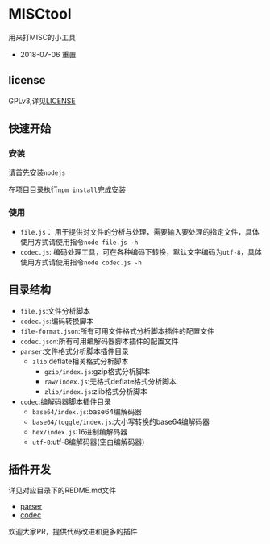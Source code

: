 # MISCtool

用来打MISC的小工具

+ 2018-07-06 重置

## license

GPLv3,详见[LICENSE](LICENSE)

## 快速开始

### 安装

请首先安装`nodejs`

在项目目录执行`npm install`完成安装

### 使用

- `file.js`：
    用于提供对文件的分析与处理，需要输入要处理的指定文件，具体使用方式请使用指令`node file.js -h`
- `codec.js`:
    编码处理工具，可在各种编码下转换，默认文字编码为`utf-8`，具体使用方式请使用指令`node codec.js -h`

## 目录结构

- `file.js`:文件分析脚本
- `codec.js`:编码转换脚本
- `file-format.json`:所有可用文件格式分析脚本插件的配置文件
- `codec.json`:所有可用编解码器脚本插件的配置文件
- `parser`:文件格式分析脚本插件目录
    - `zlib`:deflate相关格式分析脚本
        - `gzip/index.js`:gzip格式分析脚本
        - `raw/index.js`:无格式deflate格式分析脚本
        - `zlib/index.js`:zlib格式分析脚本
- `codec`:编解码器脚本插件目录
    - `base64/index.js`:base64编解码器
    - `base64/toggle/index.js`:大小写转换的base64编解码器
    - `hex/index.js`:16进制编解码器
    - `utf-8`:utf-8编解码器(空白编解码器)

## 插件开发

详见对应目录下的REDME.md文件

- [parser](parser/README.md)
- [codec](codec/README.md)

欢迎大家PR，提供代码改进和更多的插件